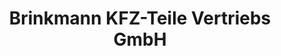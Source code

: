 ---
title: "Brinkmann KFZ-Teile Vertriebs GmbH"
url: /menden-sauerland/brinkmann-kfz-teile-vertriebs-gmbh/
shop: Autoteile
---
